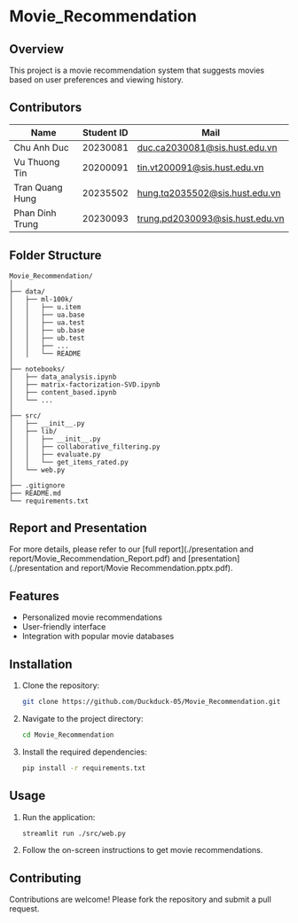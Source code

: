 # Movie_Recommendation

## Overview
This project is a movie recommendation system that suggests movies based on user preferences and viewing history.

## Contributors
| Name            | Student ID | Mail                          |
|-----------------|------------|-------------------------------|
| Chu Anh Duc     | 20230081   | duc.ca2030081@sis.hust.edu.vn |
| Vu Thuong Tin   | 20200091   | tin.vt200091@sis.hust.edu.vn  |
| Tran Quang Hung | 20235502   | hung.tq2035502@sis.hust.edu.vn|
| Phan Dinh Trung | 20230093   | trung.pd2030093@sis.hust.edu.vn|

## Folder Structure
```
Movie_Recommendation/
│
├── data/
│   ├── ml-100k/
│   │   ├── u.item
│   │   ├── ua.base
│   │   ├── ua.test
│   │   ├── ub.base
│   │   ├── ub.test
│   │   ├── ...
│   │   └── README
│
├── notebooks/
│   ├── data_analysis.ipynb
│   ├── matrix-factorization-SVD.ipynb
│   ├── content_based.ipynb
│   └── ...
│
├── src/
│   ├── __init__.py
│   ├── lib/
│   │   ├── __init__.py
│   │   ├── collaborative_filtering.py
│   │   ├── evaluate.py
│   │   └── get_items_rated.py
│   └── web.py
│
├── .gitignore
├── README.md
└── requirements.txt
```

## Report and Presentation
For more details, please refer to our [full report](./presentation and report/Movie_Recommendation_Report.pdf) and [presentation](./presentation and report/Movie Recommendation.pptx.pdf).

## Features
- Personalized movie recommendations
- User-friendly interface
- Integration with popular movie databases

## Installation
1. Clone the repository:
    ```bash
    git clone https://github.com/Duckduck-05/Movie_Recommendation.git
    ```
2. Navigate to the project directory:
    ```bash
    cd Movie_Recommendation
    ```
3. Install the required dependencies:
    ```bash
    pip install -r requirements.txt
    ```

## Usage
1. Run the application:
    ```bash
    streamlit run ./src/web.py
    ```
2. Follow the on-screen instructions to get movie recommendations.


## Contributing
Contributions are welcome! Please fork the repository and submit a pull request.
